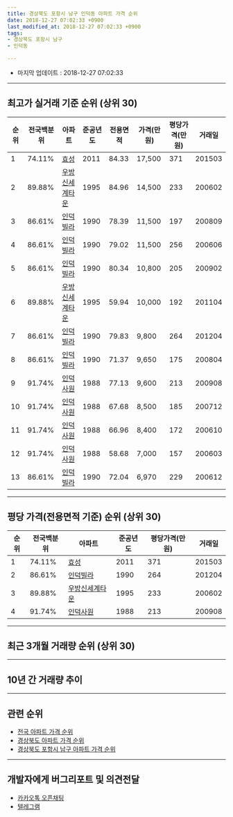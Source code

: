 ```yaml
---
title: 경상북도 포항시 남구 인덕동 아파트 가격 순위
date: 2018-12-27 07:02:33 +0900
last_modified_at: 2018-12-27 07:02:33 +0900
tags:
- 경상북도 포항시 남구
- 인덕동

---
```


* 마지막 업데이트 : 2018-12-27 07:02:33

---

## 최고가 실거래 기준 순위 (상위 30)


|순위|전국백분위|아파트|준공년도|전용면적|가격(만원)|평당가격(만원)|거래일|
|---|---|---|---|---|---|---|---|
|1|74.11%|[효성](https://search.naver.com/search.naver?query=%EA%B2%BD%EC%83%81%EB%B6%81%EB%8F%84+%ED%8F%AC%ED%95%AD%EC%8B%9C+%EB%82%A8%EA%B5%AC+%EC%9D%B8%EB%8D%95%EB%8F%99+%ED%9A%A8%EC%84%B1)|2011|84.33|17,500|371|201503|
|2|89.88%|[우방신세계타운](https://search.naver.com/search.naver?query=%EA%B2%BD%EC%83%81%EB%B6%81%EB%8F%84+%ED%8F%AC%ED%95%AD%EC%8B%9C+%EB%82%A8%EA%B5%AC+%EC%9D%B8%EB%8D%95%EB%8F%99+%EC%9A%B0%EB%B0%A9%EC%8B%A0%EC%84%B8%EA%B3%84%ED%83%80%EC%9A%B4)|1995|84.96|14,500|233|200602|
|3|86.61%|[인덕빌라](https://search.naver.com/search.naver?query=%EA%B2%BD%EC%83%81%EB%B6%81%EB%8F%84+%ED%8F%AC%ED%95%AD%EC%8B%9C+%EB%82%A8%EA%B5%AC+%EC%9D%B8%EB%8D%95%EB%8F%99+%EC%9D%B8%EB%8D%95%EB%B9%8C%EB%9D%BC)|1990|78.39|11,500|197|200809|
|4|86.61%|[인덕빌라](https://search.naver.com/search.naver?query=%EA%B2%BD%EC%83%81%EB%B6%81%EB%8F%84+%ED%8F%AC%ED%95%AD%EC%8B%9C+%EB%82%A8%EA%B5%AC+%EC%9D%B8%EB%8D%95%EB%8F%99+%EC%9D%B8%EB%8D%95%EB%B9%8C%EB%9D%BC)|1990|79.02|11,500|256|200606|
|5|86.61%|[인덕빌라](https://search.naver.com/search.naver?query=%EA%B2%BD%EC%83%81%EB%B6%81%EB%8F%84+%ED%8F%AC%ED%95%AD%EC%8B%9C+%EB%82%A8%EA%B5%AC+%EC%9D%B8%EB%8D%95%EB%8F%99+%EC%9D%B8%EB%8D%95%EB%B9%8C%EB%9D%BC)|1990|80.34|10,800|205|200902|
|6|89.88%|[우방신세계타운](https://search.naver.com/search.naver?query=%EA%B2%BD%EC%83%81%EB%B6%81%EB%8F%84+%ED%8F%AC%ED%95%AD%EC%8B%9C+%EB%82%A8%EA%B5%AC+%EC%9D%B8%EB%8D%95%EB%8F%99+%EC%9A%B0%EB%B0%A9%EC%8B%A0%EC%84%B8%EA%B3%84%ED%83%80%EC%9A%B4)|1995|59.94|10,000|192|201104|
|7|86.61%|[인덕빌라](https://search.naver.com/search.naver?query=%EA%B2%BD%EC%83%81%EB%B6%81%EB%8F%84+%ED%8F%AC%ED%95%AD%EC%8B%9C+%EB%82%A8%EA%B5%AC+%EC%9D%B8%EB%8D%95%EB%8F%99+%EC%9D%B8%EB%8D%95%EB%B9%8C%EB%9D%BC)|1990|79.83|9,800|264|201204|
|8|86.61%|[인덕빌라](https://search.naver.com/search.naver?query=%EA%B2%BD%EC%83%81%EB%B6%81%EB%8F%84+%ED%8F%AC%ED%95%AD%EC%8B%9C+%EB%82%A8%EA%B5%AC+%EC%9D%B8%EB%8D%95%EB%8F%99+%EC%9D%B8%EB%8D%95%EB%B9%8C%EB%9D%BC)|1990|71.37|9,650|175|200804|
|9|91.74%|[인덕사원](https://search.naver.com/search.naver?query=%EA%B2%BD%EC%83%81%EB%B6%81%EB%8F%84+%ED%8F%AC%ED%95%AD%EC%8B%9C+%EB%82%A8%EA%B5%AC+%EC%9D%B8%EB%8D%95%EB%8F%99+%EC%9D%B8%EB%8D%95%EC%82%AC%EC%9B%90)|1988|77.13|9,600|213|200908|
|10|91.74%|[인덕사원](https://search.naver.com/search.naver?query=%EA%B2%BD%EC%83%81%EB%B6%81%EB%8F%84+%ED%8F%AC%ED%95%AD%EC%8B%9C+%EB%82%A8%EA%B5%AC+%EC%9D%B8%EB%8D%95%EB%8F%99+%EC%9D%B8%EB%8D%95%EC%82%AC%EC%9B%90)|1988|67.68|8,500|185|200712|
|11|91.74%|[인덕사원](https://search.naver.com/search.naver?query=%EA%B2%BD%EC%83%81%EB%B6%81%EB%8F%84+%ED%8F%AC%ED%95%AD%EC%8B%9C+%EB%82%A8%EA%B5%AC+%EC%9D%B8%EB%8D%95%EB%8F%99+%EC%9D%B8%EB%8D%95%EC%82%AC%EC%9B%90)|1988|66.96|8,400|172|200610|
|12|91.74%|[인덕사원](https://search.naver.com/search.naver?query=%EA%B2%BD%EC%83%81%EB%B6%81%EB%8F%84+%ED%8F%AC%ED%95%AD%EC%8B%9C+%EB%82%A8%EA%B5%AC+%EC%9D%B8%EB%8D%95%EB%8F%99+%EC%9D%B8%EB%8D%95%EC%82%AC%EC%9B%90)|1988|58.68|7,000|157|200603|
|13|86.61%|[인덕빌라](https://search.naver.com/search.naver?query=%EA%B2%BD%EC%83%81%EB%B6%81%EB%8F%84+%ED%8F%AC%ED%95%AD%EC%8B%9C+%EB%82%A8%EA%B5%AC+%EC%9D%B8%EB%8D%95%EB%8F%99+%EC%9D%B8%EB%8D%95%EB%B9%8C%EB%9D%BC)|1990|72.04|6,970|229|200612|


---

## 평당 가격(전용면적 기준) 순위 (상위 30)


|순위|전국백분위|아파트|준공년도|평당가격(만원)|거래일|
|---|---|---|---|---|---|
|1|74.11%|[효성](https://search.naver.com/search.naver?query=%EA%B2%BD%EC%83%81%EB%B6%81%EB%8F%84+%ED%8F%AC%ED%95%AD%EC%8B%9C+%EB%82%A8%EA%B5%AC+%EC%9D%B8%EB%8D%95%EB%8F%99+%ED%9A%A8%EC%84%B1)|2011|371|201503|
|2|86.61%|[인덕빌라](https://search.naver.com/search.naver?query=%EA%B2%BD%EC%83%81%EB%B6%81%EB%8F%84+%ED%8F%AC%ED%95%AD%EC%8B%9C+%EB%82%A8%EA%B5%AC+%EC%9D%B8%EB%8D%95%EB%8F%99+%EC%9D%B8%EB%8D%95%EB%B9%8C%EB%9D%BC)|1990|264|201204|
|3|89.88%|[우방신세계타운](https://search.naver.com/search.naver?query=%EA%B2%BD%EC%83%81%EB%B6%81%EB%8F%84+%ED%8F%AC%ED%95%AD%EC%8B%9C+%EB%82%A8%EA%B5%AC+%EC%9D%B8%EB%8D%95%EB%8F%99+%EC%9A%B0%EB%B0%A9%EC%8B%A0%EC%84%B8%EA%B3%84%ED%83%80%EC%9A%B4)|1995|233|200602|
|4|91.74%|[인덕사원](https://search.naver.com/search.naver?query=%EA%B2%BD%EC%83%81%EB%B6%81%EB%8F%84+%ED%8F%AC%ED%95%AD%EC%8B%9C+%EB%82%A8%EA%B5%AC+%EC%9D%B8%EB%8D%95%EB%8F%99+%EC%9D%B8%EB%8D%95%EC%82%AC%EC%9B%90)|1988|213|200908|


---

## 최근 3개월 거래량 순위 (상위 30)


<div style="width:100%;">
    <canvas id="deal_count_ranking" height="250"></canvas>
</div>


<script>
new Chart(document.getElementById("deal_count_ranking"), {
    type: 'horizontalBar',
    data: {
        labels: ['우방신세계타운', '효성'],
        datasets: [{
            label: '실거래 수',
            data: [1, 1],
            borderColor: "rgba(255, 0, 128, 1)",
            backgroundColor: "rgba(255, 0, 128, 0.5)",
            fill: false,
        }]
    },
    options: {
        responsive: true,
        title: {
            display: true,
            text: '최근 3개월 거래량 순위'
        },
        tooltips: {
            mode: 'index',
            intersect: false,
            callbacks: {
                title: function(tooltipItems, data) {
                    return "실거래 수:";
                },
                label: function(tooltipItem, data) {
                    return data.labels[tooltipItem.index] + ": " + tooltipItem.xLabel;
                }
            }
        },
        hover: {
            mode: 'nearest',
            intersect: true
        },
        scales: {
            xAxes: [{
                display: true,
                scaleLabel: {
                    display: true,
                    labelString: '실거래 수'
                },
                ticks: {
                    suggestedMin: 0,
                }
            }],
            yAxes: [{
                display: true,
                ticks: {
                    autoSkip: false,
                    callback: function(value, index, values) {
                        if (value.length > 15)
                            return value.substr(0, 13) + "...";
                        else
                            return value;
                    }
                },
                scaleLabel: {
                    display: false,
                }
            }]
        }
    }
});

</script>


---

## 10년 간 거래량 추이


<div style="width:100%;">
    <canvas id="deal_progress" height="250"></canvas>
</div>

<script>
new Chart(document.getElementById("deal_progress"), {
    type: 'line',
    data: {
        labels: ['200812','200901','200902','200903','200904','200905','200906','200907','200908','200909','200910','200911','200912','201001','201002','201003','201004','201005','201006','201007','201008','201009','201010','201011','201012','201101','201102','201103','201104','201105','201106','201107','201108','201109','201110','201111','201112','201201','201202','201203','201204','201205','201206','201207','201208','201209','201210','201211','201212','201301','201302','201303','201304','201305','201306','201307','201308','201309','201310','201311','201312','201401','201402','201403','201404','201405','201406','201407','201408','201409','201410','201411','201412','201501','201502','201503','201504','201505','201506','201507','201508','201509','201510','201511','201512','201601','201602','201603','201604','201605','201606','201607','201608','201609','201610','201611','201612','201701','201702','201703','201704','201705','201706','201707','201708','201709','201710','201711','201712','201801','201802','201803','201804','201805','201806','201807','201808','201809','201810','201811','201812'],
        datasets: [{
            label: '실거래 수',
            pointRadius: 1,
            data: [2, 2, 3, 4, 7, 3, 4, 2, 3, 2, 1, 3, 6, 5, 5, 7, 3, 1, 3, 3, 3, 4, 6, 4, 3, 3, 5, 7, 4, 2, 6, 7, 7, 0, 7, 9, 6, 4, 6, 6, 6, 7, 10, 5, 5, 1, 1, 2, 5, 1, 4, 2, 7, 7, 1, 4, 0, 3, 3, 2, 2, 4, 5, 2, 6, 3, 4, 7, 2, 3, 1, 7, 3, 4, 6, 4, 8, 6, 5, 4, 4, 3, 1, 3, 1, 3, 1, 2, 1, 0, 4, 2, 2, 0, 4, 2, 3, 1, 4, 1, 2, 1, 2, 6, 3, 0, 1, 0, 3, 2, 2, 2, 0, 2, 2, 3, 3, 1, 1, 0, 1],
            borderColor: "rgba(255, 201, 14, 1)",
            backgroundColor: "rgba(255, 201, 14, 0.5)",
            fill: true,
        }]
    },
    options: {
        responsive: true,
        title: {
            display: true,
            text: '10년간 거래량 추이'
        },
        tooltips: {
            mode: 'index',
            intersect: false,
        },
        hover: {
            mode: 'nearest',
            intersect: true
        },
        scales: {
            xAxes: [{
                display: true,
                scaleLabel: {
                    display: true,
                    labelString: '년/월'
                }
            }],
            yAxes: [{
                display: true,
                ticks: {
                    suggestedMin: 0,
                },
                scaleLabel: {
                    display: true,
                    labelString: '실거래 수'
                }
            }]
        }
    }
});

</script>


---

## 관련 순위

- [전국 아파트 가격 순위](https://inasie.github.io/apt-ranking/전국)
- [경상북도 아파트 가격 순위](https://inasie.github.io/apt-ranking/경상북도)
- [경상북도 포항시 남구 아파트 가격 순위](https://inasie.github.io/apt-ranking/경상북도-포항시-남구)


---

## 개발자에게 버그리포트 및 의견전달

- [카카오톡 오픈채팅](https://open.kakao.com/o/gLJUAP4)
- [텔레그램](https://t.me/inasie)

